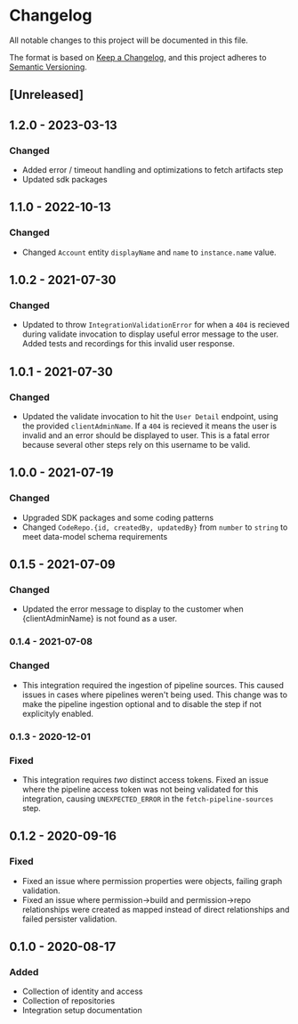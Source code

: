 # Changelog

All notable changes to this project will be documented in this file.

The format is based on [Keep a Changelog](https://keepachangelog.com/en/1.0.0/),
and this project adheres to
[Semantic Versioning](https://semver.org/spec/v2.0.0.html).

## [Unreleased]

## 1.2.0 - 2023-03-13

### Changed

- Added error / timeout handling and optimizations to fetch artifacts step
- Updated sdk packages

## 1.1.0 - 2022-10-13

### Changed

- Changed `Account` entity `displayName` and `name` to `instance.name` value.

## 1.0.2 - 2021-07-30

### Changed

- Updated to throw `IntegrationValidationError` for when a `404` is recieved
  during validate invocation to display useful error message to the user. Added
  tests and recordings for this invalid user response.

## 1.0.1 - 2021-07-30

### Changed

- Updated the validate invocation to hit the `User Detail` endpoint, using the
  provided `clientAdminName`. If a `404` is recieved it means the user is
  invalid and an error should be displayed to user. This is a fatal error
  because several other steps rely on this username to be valid.

## 1.0.0 - 2021-07-19

### Changed

- Upgraded SDK packages and some coding patterns
- Changed `CodeRepo.{id, createdBy, updatedBy}` from `number` to `string` to
  meet data-model schema requirements

## 0.1.5 - 2021-07-09

### Changed

- Updated the error message to display to the customer when {clientAdminName} is
  not found as a user.

### 0.1.4 - 2021-07-08

### Changed

- This integration required the ingestion of pipeline sources. This caused
  issues in cases where pipelines weren't being used. This change was to make
  the pipeline ingestion optional and to disable the step if not explicityly
  enabled.

### 0.1.3 - 2020-12-01

### Fixed

- This integration requires _two_ distinct access tokens. Fixed an issue where
  the pipeline access token was not being validated for this integration,
  causing `UNEXPECTED_ERROR` in the `fetch-pipeline-sources` step.

## 0.1.2 - 2020-09-16

### Fixed

- Fixed an issue where permission properties were objects, failing graph
  validation.
- Fixed an issue where permission->build and permission->repo relationships were
  created as mapped instead of direct relationships and failed persister
  validation.

## 0.1.0 - 2020-08-17

### Added

- Collection of identity and access
- Collection of repositories
- Integration setup documentation
